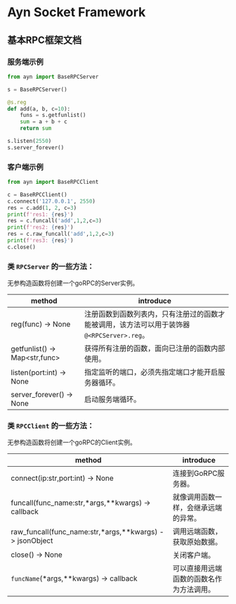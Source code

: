 # Ayn Socket Framework 

## 基本RPC框架文档

### 服务端示例

```python
from ayn import BaseRPCServer

s = BaseRPCServer()

@s.reg
def add(a, b, c=10):
    funs = s.getfunlist()
    sum = a + b + c
    return sum

s.listen(2550)
s.server_forever()
```

### 客户端示例
```python
from ayn import BaseRPCClient

c = BaseRPCClient()
c.connect('127.0.0.1', 2550)
res = c.add(1, 2, c=3)
print(f'res1: {res}')
res = c.funcall('add',1,2,c=3)
print(f'res2: {res}')
res = c.raw_funcall('add',1,2,c=3)
print(f'res3: {res}')
c.close()
```

### 类 `RPCServer` 的一些方法：

无参构造函数将创建一个goRPC的Server实例。

method|introduce
----|----
reg(func) -> None | 注册函数到函数列表内，只有注册过的函数才能被调用，该方法可以用于装饰器 `@<RPCServer>.reg`。
getfunlist() -> Map<str,func> | 获得所有注册的函数，面向已注册的函数内部使用。
listen(port:int) -> None | 指定监听的端口，必须先指定端口才能开启服务器循环。
server_forever() -> None | 启动服务端循环。

### 类 `RPCClient` 的一些方法：

无参构造函数将创建一个goRPC的Client实例。

method|introduce
----|----
connect(ip:str,port:int) -> None | 连接到GoRPC服务器。
funcall(func_name:str,*args,**kwargs) -> callback | 就像调用函数一样，会继承远端的异常。
raw_funcall(func_name:str,*args,**kwargs) -> jsonObject | 调用远端函数，获取原始数据。
close() -> None | 关闭客户端。
`funcName`(*args,**kwargs)  -> callback | 可以直接用远端函数的函数名作为方法调用。
